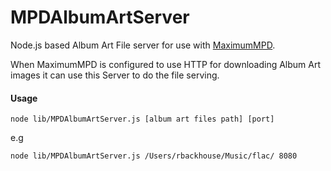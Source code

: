 # MPDAlbumArtServer

Node.js based Album Art File server for use with [MaximumMPD](https://github.com/rbackhouse/MaximumMPD).

When MaximumMPD is configured to use HTTP for downloading Album Art images it can use this Server to do the file serving.

#### Usage

```
node lib/MPDAlbumArtServer.js [album art files path] [port]
```

e.g

```
node lib/MPDAlbumArtServer.js /Users/rbackhouse/Music/flac/ 8080
```
